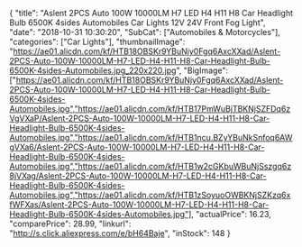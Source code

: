 {
	"title": "Aslent 2PCS Auto 100W 10000LM H7 LED H4 H11 H8 Car Headlight Bulb 6500K 4sides Automobiles Car Lights 12V 24V Front Fog Light",
	"date": "2018-10-31 10:30:20",
	"SubCat": ["Automobiles & Motorcycles"],
	"categories": ["Car Lights"],
	"thumbnailImage": "https://ae01.alicdn.com/kf/HTB18OBSKr9YBuNjy0Fgq6AxcXXad/Aslent-2PCS-Auto-100W-10000LM-H7-LED-H4-H11-H8-Car-Headlight-Bulb-6500K-4sides-Automobiles.jpg_220x220.jpg",
	"BigImage": ["https://ae01.alicdn.com/kf/HTB18OBSKr9YBuNjy0Fgq6AxcXXad/Aslent-2PCS-Auto-100W-10000LM-H7-LED-H4-H11-H8-Car-Headlight-Bulb-6500K-4sides-Automobiles.jpg","https://ae01.alicdn.com/kf/HTB17PmWuBjTBKNjSZFDq6zVgVXaP/Aslent-2PCS-Auto-100W-10000LM-H7-LED-H4-H11-H8-Car-Headlight-Bulb-6500K-4sides-Automobiles.jpg","https://ae01.alicdn.com/kf/HTB1ncu.BZyYBuNkSnfoq6AWgVXa6/Aslent-2PCS-Auto-100W-10000LM-H7-LED-H4-H11-H8-Car-Headlight-Bulb-6500K-4sides-Automobiles.jpg","https://ae01.alicdn.com/kf/HTB1w2cGKbuWBuNjSszgq6z8jVXag/Aslent-2PCS-Auto-100W-10000LM-H7-LED-H4-H11-H8-Car-Headlight-Bulb-6500K-4sides-Automobiles.jpg","https://ae01.alicdn.com/kf/HTB1zSoyuoOWBKNjSZKzq6xfWFXas/Aslent-2PCS-Auto-100W-10000LM-H7-LED-H4-H11-H8-Car-Headlight-Bulb-6500K-4sides-Automobiles.jpg"],
	"actualPrice": 16.23,
	"comparePrice": 28.99,
	"linkurl": "http://s.click.aliexpress.com/e/bH64Baje",
	"inStock": 148
}
